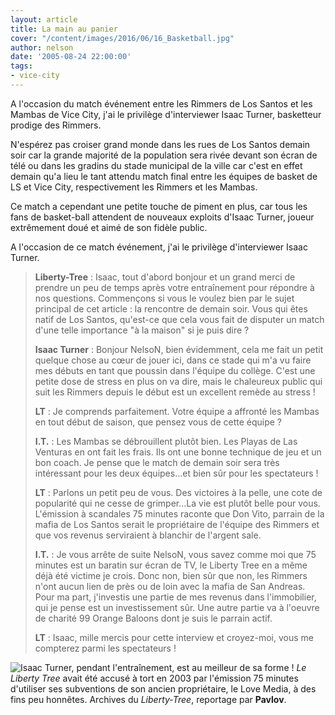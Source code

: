 ```yaml
---
layout: article
title: La main au panier
cover: "/content/images/2016/06/16_Basketball.jpg"
author: nelson
date: '2005-08-24 22:00:00'
tags:
- vice-city
---
```


A l'occasion du match événement entre les Rimmers de Los Santos et les Mambas de Vice City, j'ai le privilège d'interviewer Isaac Turner, basketteur prodige des Rimmers.

N'espérez pas croiser grand monde dans les rues de Los Santos demain soir car la grande majorité de la population sera rivée devant son écran de télé ou dans les gradins du stade municipal de la ville car c'est en effet demain qu'a lieu le tant attendu match final entre les équipes de basket de LS et Vice City, respectivement les Rimmers et les Mambas.

Ce match a cependant une petite touche de piment en plus, car tous les fans de basket-ball attendent de nouveaux exploits d'Isaac Turner, joueur extrêmement doué et aimé de son fidèle public.

A l'occasion de ce match événement, j'ai le privilège d'interviewer Isaac Turner.

> **Liberty-Tree** : Isaac, tout d'abord bonjour et un grand merci de prendre un peu de temps après votre entraînement pour répondre à nos questions. Commençons si vous le voulez bien par le sujet principal de cet article : la rencontre de demain soir. Vous qui êtes natif de Los Santos, qu'est-ce que cela vous fait de disputer un match d'une telle importance "à la maison" si je puis dire ?
> 
> **Isaac Turner** : Bonjour NelsoN, bien évidemment, cela me fait un petit quelque chose au cœur de jouer ici, dans ce stade qui m'a vu faire mes débuts en tant que poussin dans l'équipe du collège. C'est une petite dose de stress en plus on va dire, mais le chaleureux public qui suit les Rimmers depuis le début est un excellent remède au stress !
> 
> **LT** : Je comprends parfaitement. Votre équipe a affronté les Mambas en tout début de saison, que pensez vous de cette équipe ?
> 
> **I.T.** : Les Mambas se débrouillent plutôt bien. Les Playas de Las Venturas en ont fait les frais. Ils ont une bonne technique de jeu et un bon coach. Je pense que le match de demain soir sera très intéressant pour les deux équipes...et bien sûr pour les spectateurs !
> 
> **LT** : Parlons un petit peu de vous. Des victoires à la pelle, une cote de popularité qui ne cesse de grimper...La vie est plutôt belle pour vous. L'émission à scandales 75 minutes raconte que Don Vito, parrain de la mafia de Los Santos serait le propriétaire de l'équipe des Rimmers et que vos revenus serviraient à blanchir de l'argent sale.
> 
> **I.T.** : Je vous arrête de suite NelsoN, vous savez comme moi que 75 minutes est un baratin sur écran de TV, le Liberty Tree en a même déjà été victime je crois. Donc non, bien sûr que non, les Rimmers n'ont aucun lien de près ou de loin avec la mafia de San Andreas. Pour ma part, j'investis une partie de mes revenus dans l'immobilier, qui je pense est un investissement sûr. Une autre partie va à l'oeuvre de charité 99 Orange Baloons dont je suis le parrain actif.
> 
> **LT** : Isaac, mille mercis pour cette interview et croyez-moi, vous me compterez parmi les spectateurs !

![Isaac Turner, pendant l'entraînement, est au meilleur de sa forme !](/content/images/2005/01/16_Basketball.jpg)
_Le Liberty Tree_ avait été accusé à tort en 2003 par l'émission 75 minutes d'utiliser ses subventions de son ancien propriétaire, le Love Media, à des fins peu honnêtes. Archives du _Liberty-Tree_, reportage par **Pavlov**.

<!--kg-card-end: markdown-->
